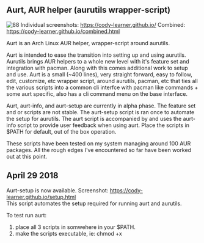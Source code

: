 ## Aurt, AUR helper (aurutils wrapper-script)
![88](https://user-images.githubusercontent.com/36802396/38223526-3c488eae-36a0-11e8-96db-8bdf152fc05b.png)
Individual screenshots: https://cody-learner.github.io/
Combined: https://cody-learner.github.io/combined.html

Aurt is an Arch Linux AUR helper, wrapper-script around aurutils.

Aurt is intended to ease the transition into setting up and using aurutils. Aurutils brings AUR helpers to a whole new level with it's feature set and integration with pacman. Along with this comes additional work to setup and use. Aurt is a small (~400 lines), very straight forward, easy to follow, edit, customize, etc wrapper script, around aurutils, pacman, etc that ties all the various scripts into a common cli interfce with pacman like commands + some aurt specific, also has a cli command menu on the base interface.


Aurt, aurt-info, and aurt-setup are currently in alpha phase. The feature set and or scripts are not stable. The aurt-setup script is ran once to automate the setup for aurutils. The aurt script is accompanied by and uses the aurt-info script to provide user feedback when using aurt. Place the scripts in $PATH for default, out of the box operation.

These scripts have been tested on my system managing around 100 AUR packages. All the rough edges I've encountered so far have been worked out at this point.

## April 29 2018 
Aurt-setup is now available. Screenshot: https://cody-learner.github.io/setup.html<br>
This script automates the setup required for running aurt and aurutils.<br>

To test run aurt:<br>
1) place all 3 scripts in somwehere in your $PATH.<br>
2) make the scripts executable, ie: chmod +x <script><br>
3) run aurt-setup as user (will prompt for password via sudo)<br>
4) run aurt as user<br>

Aurt-setup checks for dependencies, builds and/or installs them if needed, sets up a local aur repo in /var/cache/pacman/aur/, syncs the new aur repo, updates the system.<br>


## Setup an Arch systemd-nspawn container for testing aurt. (takes ~ 5 min)
Source: https://wiki.archlinux.org/index.php/Systemd-nspawn
```
1) Update system, install arch-install-scripts
$ sudo pacman -Syu
$ sudo pacman -S arch-install-scripts

2) Create container dir.
$ mkdir ~/Container/container1

3) Install Arch base, sudo, and git minus kernel, etc in container1
$ sudo pacstrap -i -c ~/Container/container1 base sudo git --ignore linux

4) When install is finished, switch to root and boot into the container:
$ su
# systemd-nspawn -b -D /home/$USER/Container/container1

5) Log in as root with no password

6) Set root password: 
# passwd

7) Setup user cody:
# useradd -m -g users -G wheel,power,storage -s /bin/bash cody

8) Set cody password:
# passwd cody

9) Setup sudo:
# EDITOR=nano visudo
Uncomment the following line and save edit:
# %wheel ALL=(ALL) ALL

10) Switch to user cody and change to home dir:
$ su cody
$ cd

11) Git clone the aurt repo:
$ git clone https://github.com/Cody-Learner/aurt.aurutils.based.git
$ mkdir bin
$ cp  -p aurt.aurutils.based/aurt* bin

12) Make scripts executable:
$ chmod +x bin/*

13) Set path to include ~/bin
$ export PATH=$PATH:$HOME/bin

14) Run aurt-setup:
$ aurt-setup

15) Run aurt for menu:
$ aurt
```
![88](https://cody-learner.github.io/aurt.html)
![88](https://user-images.githubusercontent.com/36802396/38223526-3c488eae-36a0-11e8-96db-8bdf152fc05b.png)
Reinstall cower and aurutils inside the container with aurt as a test and so they get registered in the local aur repo.<br>
Hit the [F10] key to escape midnight commander after reading, editing AUR package files.<br>

The container can be powered off by running poweroff from within the container.<br>
$ sudo poweroff

I copied my ~/Container contents to /var/lib/machines/ and created a custom tar'd container clone after working with systemd containers a bit.<br>

See 'man systemd-nspawn', 'man machinectl' and the Arch wiki link above for more info.

ENJOY!<br>




## Notes:

For testing aurt and aurt-info, either set up per specs below or edit the script to your setup.

My setup for aurt:

Pacman local AUR repo                  : /var/cache/pacman/aur/

Pacman local AUR database also setup in: /var/cache/pacman/aur/

The following should be present in /var/cache/pacman/aur after setup.
```
$ ls -go /var/cache/pacman/aur | awk '/aur[.db|.files]/ {print $7" "$8" "$9}'

aur.db -> aur.db.tar
aur.db.tar  
aur.files -> aur.files.tar
aur.files.tar
```

I have the following set in the aurt script to change the default settings in aursync to use mc (midnight commander file manager) rather than vifm, and change the destination directory.

```
export PAGER=mc
export AURDEST=/home/cody/z-AUR-Aurt.git/
```



Pacman local AUR repo config file: /etc/aurt.conf

```
#
# /etc/aurt.conf
#
#
# [default options]
# The following paths are commented out with their default values listed.
# If you wish to use different paths, uncomment and update the paths.
# RootDir     = /
# DBPath      = /var/lib/pacman/
# CacheDir    = /var/cache/pacman/pkg/
# LogFile     = /var/log/pacman.log
# GPGDir      = /etc/pacman.d/gnupg/
# HookDir     = /etc/pacman.d/hooks/
# HoldPkg     = pacman glibc
# XferCommand = /usr/bin/curl -C - -f %u > %o
# XferCommand = /usr/bin/wget --passive-ftp -c -O %o %u
# CleanMethod = KeepInstalled
# UseDelta    = 0.7


# Put custom config options below this line.

[options]
CacheDir    = /var/cache/pacman/aur
CleanMethod = KeepInstalled


[aur]
SigLevel = Optional TrustAll
Server = file:///var/cache/pacman/aur


```


Pacman config. Just need to add the path to aurt.conf below the last official repo you have enabled per below.

```
#
# /etc/pacman.conf
#
# See the pacman.conf(5) manpage for option and repository directives

#
# GENERAL OPTIONS
#
[options]
# The following paths are commented out with their default values listed.
# If you wish to use different paths, uncomment and update the paths.
#RootDir     = /
#DBPath      = /var/lib/pacman/
CacheDir    = /var/cache/pacman/pkg/
#LogFile     = /var/log/pacman.log
#GPGDir      = /etc/pacman.d/gnupg/
#HookDir     = /etc/pacman.d/hooks/
HoldPkg     = pacman glibc
#XferCommand = /usr/bin/curl -C - -f %u > %o
#XferCommand = /usr/bin/wget --passive-ftp -c -O %o %u
#CleanMethod = KeepInstalled
#UseDelta    = 0.7
Architecture = auto

# Pacman won't upgrade packages listed in IgnorePkg and members of IgnoreGroup
IgnorePkg   =
#IgnoreGroup =

NoUpgrade   =
#NoExtract   =

# Misc options
#UseSyslog
#Color
#TotalDownload
CheckSpace
#VerbosePkgLists

# By default, pacman accepts packages signed by keys that its local keyring
# trusts (see pacman-key and its man page), as well as unsigned packages.
SigLevel    = Required DatabaseOptional
LocalFileSigLevel = Optional
#RemoteFileSigLevel = Required

# NOTE: You must run `pacman-key --init` before first using pacman; the local
# keyring can then be populated with the keys of all official Arch Linux
# packagers with `pacman-key --populate archlinux`.

#
# REPOSITORIES
#   - can be defined here or included from another file
#   - pacman will search repositories in the order defined here
#   - local/custom mirrors can be added here or in separate files
#   - repositories listed first will take precedence when packages
#     have identical names, regardless of version number
#   - URLs will have $repo replaced by the name of the current repo
#   - URLs will have $arch replaced by the name of the architecture
#
# Repository entries are of the format:
#       [repo-name]
#       Server = ServerName
#       Include = IncludePath
#
# The header [repo-name] is crucial - it must be present and
# uncommented to enable the repo.
#

# The testing repositories are disabled by default. To enable, uncomment the
# repo name header and Include lines. You can add preferred servers immediately
# after the header, and they will be used before the default mirrors.

#[testing]
#Include = /etc/pacman.d/mirrorlist

[core]
Include = /etc/pacman.d/mirrorlist

[extra]
Include = /etc/pacman.d/mirrorlist

#[community-testing]
#Include = /etc/pacman.d/mirrorlist

[community]
Include = /etc/pacman.d/mirrorlist


# Path to aurt.conf
Include = /etc/aurt.conf

```

As soon as aurt and aurt-info become feature stable, I'll begin working on a generic configuration script to set up the basics required for aurutils usage.<br>
